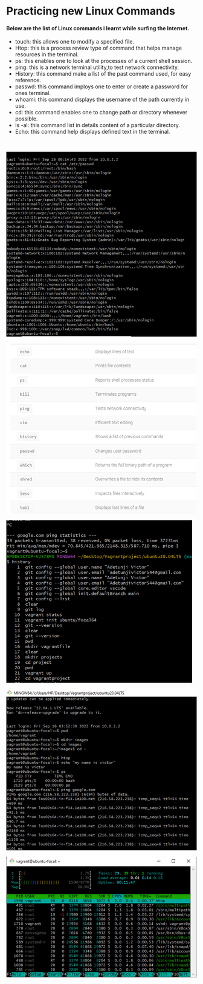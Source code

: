 # Practicing new Linux Commands 

#### Below are the list of Linux commands i learnt while surfing the Internet.

<ul>
    <li>
        touch: this allows one to modify a specified file. 
    </li>
     <li>
        Htop: this is a process review type of command that helps manage resources in the terminal. 
    </li>
     <li>
       ps: this enables one to look at the processes of a current shell session.
    </li>
     <li>
        ping: this is a network terminal utility,to test network connectivity. 
    </li>
     <li>
        History: this command make a list of the past command used, for easy reference.
    </li>
     <li>
       passwd: this command imploys one to enter or create a password for ones terminal.
    </li>
     <li>
       whoami: this command displays the username of the path currently in use.
    </li>
     <li>
        cd: this command enables one to change path or directory whenever possible.
    </li>
     <li>
       ls -al: this command list in details content of a particular directory.
    </li>
     <li>
        Echo: this command help displays defined text in the terminal.
    </li>
</ul>
<br>

![my screenshots](../images/Screenshot%202022-09-15%20235659.png)
<br>

![my screenshots](../images/Screenshot%202022-09-15%20233947.png)
<br>

![my screenshots](../images/Screenshot%202022-09-15%20233800.png)
<br>

![my screenshots](../images/Screenshot%202022-09-15%20233705.png)
<br>

![my screenshots](../images/Screenshot%202022-09-15%20232353.png)







